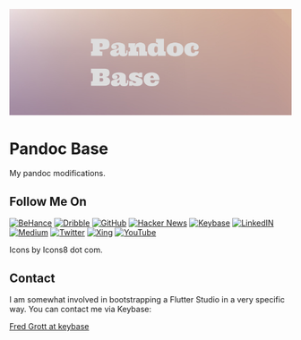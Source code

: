 ![pandoc base](./media/repo-image-header.png)

# Pandoc Base

My pandoc modifications.

## Follow Me On

[![BeHance](https://img.icons8.com/dusk/50/000000/behance.png)](https://www.behance.net/gwsfredgrott)
[![Dribble](https://img.icons8.com/external-justicon-flat-justicon/64/000000/external-dribbble-social-media-justicon-flat-justicon.png)](https://dribbble.com/FredGrott)
[![GitHub](https://img.icons8.com/external-tal-revivo-tritone-tal-revivo/64/000000/external-github-with-cat-logo-an-online-community-for-software-development-logo-tritone-tal-revivo.png)](https://github.com/fredgrott)
[![Hacker News](https://img.icons8.com/external-tal-revivo-tritone-tal-revivo/64/000000/external-hacker-news-is-a-social-news-website-focusing-on-computer-science-and-entrepreneurship-logo-tritone-tal-revivo.png)](https://news.ycombinator.com/user?id=fredgrott)
[![Keybase](https://img.icons8.com/external-tal-revivo-tritone-tal-revivo/64/000000/external-keybase-a-key-directory-that-maps-social-media-identities-to-encryption-logo-tritone-tal-revivo.png)](https://keybase.io/fredgrott)
[![LinkedIN](https://img.icons8.com/external-justicon-flat-justicon/64/000000/external-linkedin-social-media-justicon-flat-justicon.png)](https://www.linkedin.com/in/fredgrottstartupfluttermobileappdesigner/)
[![Medium](https://img.icons8.com/nolan/64/medium-new.png)](https://fredgrott.medium.com)
[![Twitter](https://img.icons8.com/doodle/96/000000/twitter--v1.png)](https://twitter.com/fredgrott)
[![Xing](https://img.icons8.com/officel/80/000000/xing.png)](https://www.xing.com/profile/Fred_Grott/cv)
[![YouTube](https://img.icons8.com/external-justicon-flat-justicon/64/000000/external-youtube-social-media-justicon-flat-justicon.png)](https://www.youtube.com/channel/UCRQadYlHQ8DKRQ_WwUrfZ_w)

Icons by Icons8 dot com.


## Contact

I am somewhat involved in bootstrapping a Flutter Studio in a very specific way. You can contact me via Keybase:

[Fred Grott at keybase](https://keybase.io/fredgrott)
